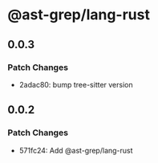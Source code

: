 # @ast-grep/lang-rust

## 0.0.3

### Patch Changes

- 2adac80: bump tree-sitter version

## 0.0.2

### Patch Changes

- 571fc24: Add @ast-grep/lang-rust
